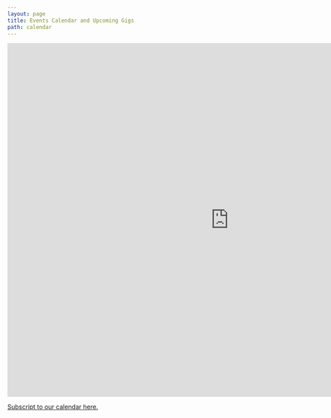 ```yaml
---
layout: page
title: Events Calendar and Upcoming Gigs
path: calendar
---
```


<iframe src="https://calendar.google.com/calendar/embed?height=600&amp;wkst=1&amp;bgcolor=%23ffffff&amp;ctz=America%2FNew_York&amp;src=cDNxam41dWw5am04ODdrY2xkOTFhYWV2aGdAZ3JvdXAuY2FsZW5kYXIuZ29vZ2xlLmNvbQ&amp;color=%23711616" style="border-width:0" width="1000" height="800" frameborder="0" scrolling="no"></iframe>


[Subscript to our calendar here.](https://calendar.google.com/calendar/embed?src=p3qjn5ul9jm887kcld91aaevhg%40group.calendar.google.com&ctz=America%2FNew_York])
